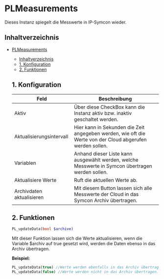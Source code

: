 # PLMeasurements
Dieses Instanz spiegelt die Messwerte in IP-Symcon wieder.

   ## Inhaltverzeichnis
- [PLMeasurements](#plmeasurements)
  - [Inhaltverzeichnis](#inhaltverzeichnis)
  - [1. Konfiguration](#1-konfiguration)
  - [2. Funktionen](#2-funktionen)
   
   ## 1. Konfiguration
   
   Feld | Beschreibung
   ------------ | ----------------
   Aktiv | Über diese CheckBox kann die Instanz aktiv bzw. inaktiv geschaltet werden.
   Aktualisierungsintervall | Hier kann in Sekunden die Zeit angegeben werden, wie oft die Werte von der Cloud abgerufen werden sollen.
   Variablen | Anhand dieser Liste kann ausgewählt werden, welche Messwerte in Symcon übertragen werden sollen.
   Aktualisiere Werte | Ruft die aktuellen Werte ab.
   Archivdaten aktualisieren | Mit diesem Button lassen sich alle Messwerte der Cloud in das Symcon Archiv übertragen.
   
   ## 2. Funktionen

   ```php
   PL_updateData(bool $archive)
   ```
   Mit dieser Funktion lassen sich die Werte aktualisieren, wenn die Variable $archiv auf true gesetzt wird, werden die Daten ebenso in das Archiv übertragen.

   **Beispiel:**
   
   ```php
   PL_updateData(true) //Werte werden ebenfalls in das Archiv übertragen.
   PL_updateData(false) //Werte werden nicht in das Archiv übertragen.
   ```